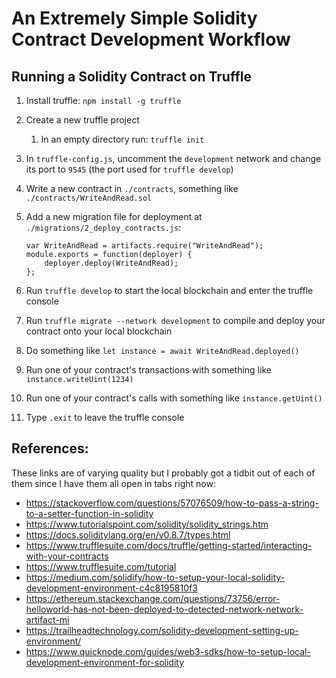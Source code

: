 # An Extremely Simple Solidity Contract Development Workflow

## Running a Solidity Contract on Truffle

1. Install truffle: `npm install -g truffle`

1. Create a new truffle project

	1. In an empty directory run: `truffle init`

1. In `truffle-config.js`, uncomment the `development` network and change its port to `9545` (the port used for `truffle develop`)

1. Write a new contract in `./contracts`, something like
`./contracts/WriteAndRead.sol`

1. Add a new migration file for deployment at `./migrations/2_deploy_contracts.js`:

	```
	var WriteAndRead = artifacts.require("WriteAndRead");
	module.exports = function(deployer) {
		deployer.deploy(WriteAndRead);
	};
	```

1. Run `truffle develop` to start the local blockchain and enter the truffle console

1. Run `truffle migrate --network development` to compile and deploy your contract onto your local blockchain

1. Do something like `let instance = await WriteAndRead.deployed()`

1. Run one of your contract's transactions with something like
`instance.writeUint(1234)`

1. Run one of your contract's calls with something like `instance.getUint()`

1. Type `.exit` to leave the truffle console

## References:

These links are of varying quality but I probably got a tidbit out of each of
them since I have them all open in tabs right now:

- https://stackoverflow.com/questions/57076509/how-to-pass-a-string-to-a-setter-function-in-solidity
- https://www.tutorialspoint.com/solidity/solidity_strings.htm
- https://docs.soliditylang.org/en/v0.8.7/types.html
- https://www.trufflesuite.com/docs/truffle/getting-started/interacting-with-your-contracts
- https://www.trufflesuite.com/tutorial
- https://medium.com/solidify/how-to-setup-your-local-solidity-development-environment-c4c8195810f3
- https://ethereum.stackexchange.com/questions/73756/error-helloworld-has-not-been-deployed-to-detected-network-network-artifact-mi
- https://trailheadtechnology.com/solidity-development-setting-up-environment/
- https://www.quicknode.com/guides/web3-sdks/how-to-setup-local-development-environment-for-solidity
